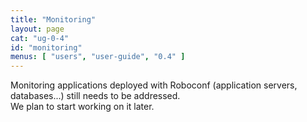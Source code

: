 ```yaml
---
title: "Monitoring"
layout: page
cat: "ug-0-4"
id: "monitoring"
menus: [ "users", "user-guide", "0.4" ]
---
```


Monitoring applications deployed with Roboconf (application servers, databases...) still needs to be addressed.  
We plan to start working on it later.
